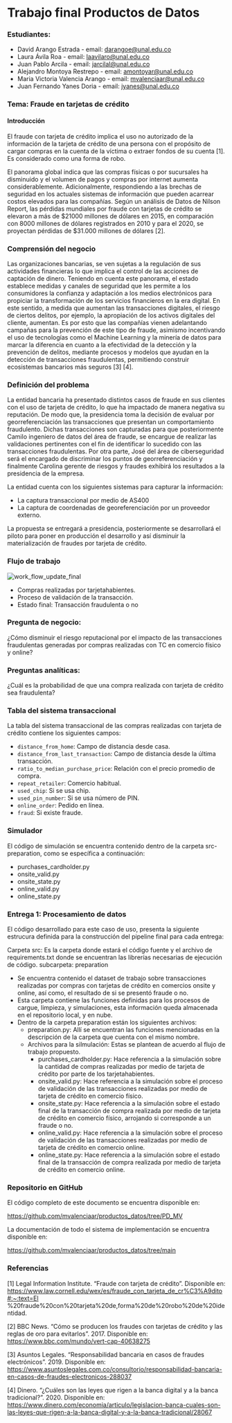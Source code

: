 # **Trabajo final Productos de Datos**

### **Estudiantes:**
- David Arango Estrada - email: darangoe@unal.edu.co
- Laura Ávila Roa - email: laavilaro@unal.edu.co
- Juan Pablo Arcila - email: jarcilal@unal.edu.co
- Alejandro Montoya Restrepo - email: amontoyar@unal.edu.co
- Maria Victoria Valencia Arango - email: mvalenciaar@unal.edu.co
- Juan Fernando Yanes Doria - email: jyanes@unal.edu.co

### **Tema: Fraude en tarjetas de crédito**

#### **Introducción**
El fraude con tarjeta de crédito implica el uso no autorizado de la información de la 
tarjeta de crédito de una persona con el propósito de cargar compras en la cuenta de la 
víctima o extraer fondos de su cuenta [1]. Es considerado como una forma de robo.

El panorama global indica que las compras físicas o por sucursales ha disminuido y el 
volumen de pagos y compras por internet aumenta considerablemente. Adicionalmente, 
respondiendo a las brechas de seguridad en los actuales sistemas de información que 
pueden acarrear costos elevados para las compañías. Según un análisis de Datos de 
Nilson Report, las pérdidas mundiales por fraude con tarjetas de crédito se elevaron a 
más de $21000 millones de dólares en 2015, en comparación con 8000 millones de 
dólares registrados en 2010 y para el 2020, se proyectan pérdidas de $31.000 millones 
de dólares [2].

### **Comprensión del negocio**
Las organizaciones bancarias, se ven sujetas a la regulación de sus actividades 
financieras lo que implica el control de las acciones de captación de dinero. Teniendo 
en cuenta este panorama, el estado establece medidas y canales de seguridad que les 
permite a los consumidores la confianza y adaptación a los medios electrónicos para 
propiciar la transformación de los servicios financieros en la era digital. En este sentido, 
a medida que aumentan las transacciones digitales, el riesgo de ciertos delitos, por 
ejemplo, la apropiación de los activos digitales del cliente, aumentan. Es por esto que 
las compañías vienen adelantando campañas para la prevención de este tipo de fraude, 
asimismo incentivando el uso de tecnologías como el Machine Learning y la minería de 
datos para marcar la diferencia en cuanto a la efectividad de la detección y la prevención
de delitos, mediante procesos y modelos que ayudan en la detección de transacciones 
fraudulentas, permitiendo construir ecosistemas bancarios más seguros [3] [4].

### **Definición del problema**


La entidad bancaria ha presentado distintos casos de fraude en sus clientes con el uso de tarjeta de crédito, lo que ha impactado de manera negativa su reputación. De modo que, la presidencia toma la decisión de evaluar por georreferenciación las transacciones que presentan un comportamiento fraudulento. Dichas transacciones son capturadas para que posteriormente Camilo ingeniero de datos del área de fraude, se encargue de realizar las validaciones pertinentes con el fin de identificar lo sucedido con las transacciones fraudulentas. Por otra parte, José del área de ciberseguridad será el encargado de discriminar los puntos de georreferenciación y finalmente Carolina gerente de riesgos y fraudes exhibirá los resultados a la presidencia de la empresa.

La entidad cuenta con los siguientes sistemas para capturar la información:
- La captura transaccional por medio de AS400
- La captura de coordenadas de georeferenciación por un proveedor externo.

La propuesta se entregará a presidencia, posteriormente se desarrollará el piloto para poner en producción el desarrollo y así disminuir la materialización de fraudes por tarjeta de crédito.


### **Flujo de trabajo**


![work_flow_update_final](https://user-images.githubusercontent.com/56141354/220983415-2d0454a3-92ef-4632-b093-7bc30c04702a.jpeg)



- Compras realizadas por tarjetahabientes.
- Proceso de validación de la transacción.
- Estado final: Transacción fraudulenta o no

### **Pregunta de negocio:** 

¿Cómo disminuir el riesgo reputacional por el impacto de las transacciones fraudulentas generadas por compras realizadas con TC en comercio físico y online?

### **Preguntas analíticas:**

¿Cuál es la probabilidad de que una compra realizada con tarjeta de crédito sea fraudulenta?

### **Tabla del sistema transaccional**

La tabla del sistema transaccional de las compras realizadas con tarjeta de crédito contiene los siguientes campos:

* `distance_from_home`: Campo de distancia desde casa.
* `distance_from_last_transaction`: Campo de distancia desde la última transacción.
* `ratio_to_median_purchase_price`: Relación con el precio promedio de compra.
* `repeat_retailer`: Comercio habitual.
* `used_chip`: Si se usa chip.
* `used_pin_number`: Si se usa número de PIN.
* `online_order`: Pedido en línea.
* `fraud`: Si existe fraude.

### **Simulador**

El código de simulación se encuentra contenido dentro de la carpeta src-preparation, como se específica a continuación:
- purchases_cardholder.py
- onsite_valid.py
- onsite_state.py
- online_valid.py
- online_state.py

### **Entrega 1: Procesamiento de datos**

El código desarrollado para este caso de uso, presenta la siguiente estrucura definida para la construcción del pipeline final para cada entrega:

Carpeta src: Es la carpeta donde estará el código fuente y el archivo de requirements.txt donde se encuentran las librerías necesarias de ejecución de código.
subcarpeta: preparation
- Se encuentra contenido el dataset de trabajo sobre transacciones realizadas por compras con tarjetas de crédito en comercios onsite y online, así como, el resultado de si se presentó fraude o no.
- Esta carpeta contiene las funciones definidas para los procesos de cargue, limpieza, y simulaciones, esta información queda almacenada en el repositorio local, y en nube.
- Dentro de la carpeta preparation están los siguientes archivos:
  - preparation.py: Allí se encuentran las funciones mencionadas en la descripción de la carpeta que cuenta con el mismo nombre.
  - Archivos para la silmulación: Estas se plantean de acuerdo al flujo de trabajo propuesto.
    - purchases_cardholder.py: Hace referencia a la simulación sobre la cantidad de compras realizadas por medio de tarjeta de crédito por parte de los tarjetahabientes.
    - onsite_valid.py: Hace referencia a la simulación sobre el proceso de validación de las transacciones realizadas por medio de tarjeta de crédito en comercio físico.
    - onsite_state.py: Hace referencia a la simulación sobre el estado final de la transacción de compra realizada por medio de tarjeta de crédito en comercio físico, arrojando si corresponde a un fraude o no.
    - online_valid.py: Hace referencia a la simulación sobre el proceso de validación de las transacciones realizadas por medio de tarjeta de crédito en comercio online.
    - online_state.py: Hace referencia a la simulación sobre el estado final de la transacción de compra realizada por medio de tarjeta de crédito en comercio online.

### **Repositorio en GitHub**

El código completo de este documento se encuentra disponible en:

https://github.com/mvalenciaar/productos_datos/tree/PD_MV

La documentación de todo el sistema de implementación se encuentra disponible en:

https://github.com/mvalenciaar/productos_datos/tree/main


### **Referencias**
[1] Legal Information Institute. “Fraude con tarjeta de crédito”. Disponible en: 
https://www.law.cornell.edu/wex/es/fraude_con_tarjeta_de_cr%C3%A9dito#:~:text=El
%20fraude%20con%20tarjeta%20de,forma%20de%20robo%20de%20identidad.

[2] BBC News. “Cómo se producen los fraudes con tarjetas de crédito y las reglas de 
oro para evitarlos”. 2017. Disponible en: https://www.bbc.com/mundo/vert-cap-40638275

[3] Asuntos Legales. “Responsabilidad bancaria en casos de fraudes electrónicos”. 
2019. Disponible en: https://www.asuntoslegales.com.co/consultorio/responsabilidad-bancaria-en-casos-de-fraudes-electronicos-288037

[4] Dinero. “¿Cuáles son las leyes que rigen a la banca digital y a la banca tradicional?”. 
2020. Disponible en: https://www.dinero.com/economia/articulo/legislacion-banca-cuales-son-las-leyes-que-rigen-a-la-banca-digital-y-a-la-banca-tradicional/28067

